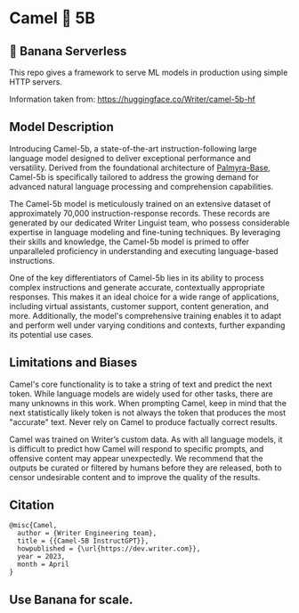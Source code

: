 # Camel 🐪 5B

## 🍌 Banana Serverless

This repo gives a framework to serve ML models in production using simple HTTP servers.

Information taken from: https://huggingface.co/Writer/camel-5b-hf

## Model Description

Introducing Camel-5b, a state-of-the-art instruction-following large language model designed to deliver exceptional performance and versatility. Derived from the foundational architecture of [Palmyra-Base](https://huggingface.co/Writer/palmyra-base), Camel-5b is specifically tailored to address the growing demand for advanced natural language processing and comprehension capabilities.

The Camel-5b model is meticulously trained on an extensive dataset of approximately 70,000 instruction-response records. These records are generated by our dedicated Writer Linguist team, who possess considerable expertise in language modeling and fine-tuning techniques. By leveraging their skills and knowledge, the Camel-5b model is primed to offer unparalleled proficiency in understanding and executing language-based instructions.

One of the key differentiators of Camel-5b lies in its ability to process complex instructions and generate accurate, contextually appropriate responses. This makes it an ideal choice for a wide range of applications, including virtual assistants, customer support, content generation, and more. Additionally, the model's comprehensive training enables it to adapt and perform well under varying conditions and contexts, further expanding its potential use cases.

## Limitations and Biases

Camel's core functionality is to take a string of text and predict the next token. While language models are widely used for other tasks, there are many unknowns in this work. When prompting Camel, keep in mind that the next statistically likely token is not always the token that produces the most "accurate" text. Never rely on Camel to produce factually correct results.

Camel was trained on Writer’s custom data. As with all language models, it is difficult to predict how Camel will respond to specific prompts, and offensive content may appear unexpectedly. We recommend that the outputs be curated or filtered by humans before they are released, both to censor undesirable content and to improve the quality of the results.

## Citation
```
@misc{Camel,
  author = {Writer Engineering team},
  title = {{Camel-5B InstructGPT}},
  howpublished = {\url{https://dev.writer.com}},
  year = 2023,
  month = April 
}
```

## Use Banana for scale.
